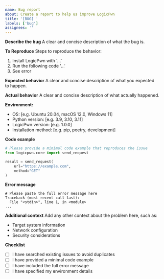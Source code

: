 ```yaml
---
name: Bug report
about: Create a report to help us improve LogicPwn
title: '[BUG] '
labels: ['bug']
assignees: ''
---
```


**Describe the bug**
A clear and concise description of what the bug is.

**To Reproduce**
Steps to reproduce the behavior:
1. Install LogicPwn with '...'
2. Run the following code '...'
3. See error

**Expected behavior**
A clear and concise description of what you expected to happen.

**Actual behavior**
A clear and concise description of what actually happened.

**Environment:**
 - OS: [e.g. Ubuntu 20.04, macOS 12.0, Windows 11]
 - Python version: [e.g. 3.9, 3.10, 3.11]
 - LogicPwn version: [e.g. 1.0.0]
 - Installation method: [e.g. pip, poetry, development]

**Code example**
```python
# Please provide a minimal code example that reproduces the issue
from logicpwn.core import send_request

result = send_request(
    url="https://example.com",
    method="GET"
)
```

**Error message**
```
# Please paste the full error message here
Traceback (most recent call last):
  File "<stdin>", line 1, in <module>
...
```

**Additional context**
Add any other context about the problem here, such as:
- Target system information
- Network configuration
- Security considerations

**Checklist**
- [ ] I have searched existing issues to avoid duplicates
- [ ] I have provided a minimal code example
- [ ] I have included the full error message
- [ ] I have specified my environment details 